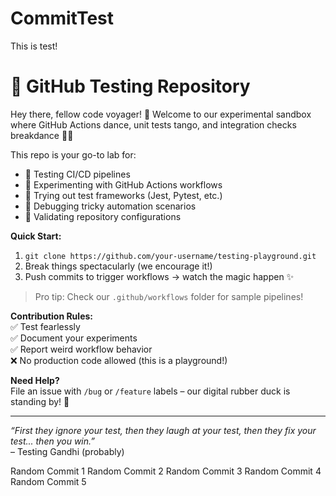 # CommitTest
This is test!

# 🧪 GitHub Testing Repository  

Hey there, fellow code voyager! 👋 Welcome to our experimental sandbox where GitHub Actions dance, unit tests tango, and integration checks breakdance 💃🕺  

This repo is your go-to lab for:  
- 🚦 Testing CI/CD pipelines  
- 🔄 Experimenting with GitHub Actions workflows  
- 🧩 Trying out test frameworks (Jest, Pytest, etc.)  
- 🐛 Debugging tricky automation scenarios  
- 🎯 Validating repository configurations  

**Quick Start:**  
1. `git clone https://github.com/your-username/testing-playground.git`  
2. Break things spectacularly (we encourage it!)  
3. Push commits to trigger workflows → watch the magic happen ✨  

> Pro tip: Check our `.github/workflows` folder for sample pipelines!  

**Contribution Rules:**  
✅ Test fearlessly  
✅ Document your experiments  
✅ Report weird workflow behavior  
❌ No production code allowed (this is a playground!)  

**Need Help?**  
File an issue with `/bug` or `/feature` labels – our digital rubber duck is standing by! 🦆  

---  

*“First they ignore your test, then they laugh at your test, then they fix your test... then you win.”*  
– Testing Gandhi (probably)  

Random Commit 1
Random Commit 2
Random Commit 3
Random Commit 4
Random Commit 5
